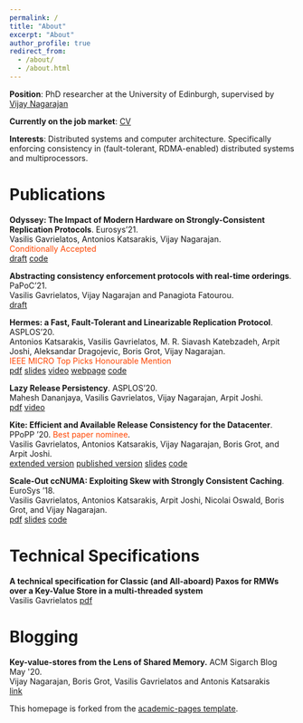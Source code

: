 ```yaml
---
permalink: /
title: "About"
excerpt: "About"
author_profile: true
redirect_from: 
  - /about/
  - /about.html
---
```



__Position__: PhD researcher at the University of Edinburgh, supervised by [Vijay Nagarajan](https://homepages.inf.ed.ac.uk/vnagaraj/)

__Currently on the job market__: [CV](./files/CV-vasilis.pdf) 

__Interests__: Distributed systems and computer architecture. Specifically enforcing consistency in (fault-tolerant, RDMA-enabled) distributed systems and multiprocessors.



Publications
======

 __Odyssey: The Impact of Modern Hardware on Strongly-Consistent Replication Protocols__. 
Eurosys’21.  
Vasilis Gavrielatos, Antonios Katsarakis, Vijay Nagarajan.  
<span style="color: orangered;">	Conditionally Accepted</span>  
[draft](./files/Odyssey_Eurosys_2021.pdf) [code](https://github.com/vasigavr1/Odyssey)

 __Abstracting consistency enforcement protocols with real-time orderings__. 
PaPoC’21.  
Vasilis Gavrielatos, Vijay Nagarajan and Panagiota Fatourou.  
[draft](./files/real-time-papoc-21.pdf)

 __Hermes: a Fast, Fault-Tolerant and Linearizable Replication Protocol__. 
ASPLOS’20.  
Antonios Katsarakis, Vasilis Gavrielatos, M. R. Siavash Katebzadeh, Arpit Joshi, Aleksandar Dragojevic, Boris Grot, 
Vijay Nagarajan.  
<span style="color: orangered;">	IEEE MICRO Top Picks Honourable Mention</span>  
[pdf](./files/Hermes-ASPLOS20.pdf) 
[slides](https://www.slideshare.net/AntoniosKatsarakis/hermes-reliable-replication-protocol)
[video](https://www.youtube.com/watch?v=5HwOdAjqEdE&amp=&index=8&amp=&t=0s)
[webpage](https://hermes-protocol.com/)
[code](https://github.com/vasigavr1/Hermes)

__Lazy Release Persistency__. ASPLOS’20.  
Mahesh Dananjaya, Vasilis Gavrielatos, Vijay Nagarajan, Arpit Joshi.  
[pdf](./files/LRP-ASPLOS20.pdf)
[video](https://www.youtube.com/watch?v=rE0dpTosYjE)


__Kite: Efficient and Available Release Consistency for the Datacenter__. PPoPP ’20. 
<span style="color: orangered;"> Best paper nominee</span>.  
Vasilis Gavrielatos, Antonios Katsarakis, Vijay Nagarajan, Boris Grot, and Arpit Joshi.  
[extended version](./files/Kite_PPoPP_authors.pdf) 
[published version](./files/Kite_PPoPP.pdf)
[slides](https://www.slideshare.net/VasilisGavrielatos/kite-efficient-and-available-release-consistency-for-the-datacenter)
[code](https://github.com/vasigavr1/Kite)


__Scale-Out ccNUMA: Exploiting Skew with Strongly Consistent Caching__. EuroSys ’18.  
Vasilis Gavrielatos, Antonios Katsarakis, Arpit Joshi, Nicolai Oswald, Boris Grot, and Vijay Nagarajan.  
[pdf](./files/Scale-out-ccNUMA.pdf) 
[slides](https://www.slideshare.net/AntoniosKatsarakis/scaleout-ccnuma-eurosys18)
[code](https://github.com/vasigavr1/ccKVS)

Technical Specifications
======

__A technical specification for Classic (and All-aboard) Paxos for RMWs over a 
Key-Value Store in a multi-threaded system__   
Vasilis Gavrielatos
[pdf](./files/Paxos_spec.pdf)


Blogging
======
__Key-value-stores from the Lens of Shared Memory.__ ACM Sigarch Blog May '20.  
Vijay Nagarajan, Boris Grot, Vasilis Gavrielatos and Antonis Katsarakis  
[link](https://www.sigarch.org/key-value-stores-from-the-lens-of-shared-memory/)


This homepage is forked from the [academic-pages template](https://github.com/academicpages/academicpages.github.io). 